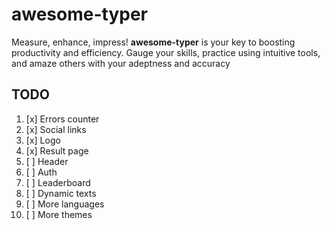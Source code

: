 # awesome-typer

Measure, enhance, impress! **awesome-typer** is your key to boosting productivity and efficiency. Gauge your skills, practice using intuitive tools, and amaze others with your adeptness and accuracy

## TODO

1. [x] Errors counter
2. [x] Social links
3. [x] Logo
4. [x] Result page
5. [ ] Header
6. [ ] Auth
7. [ ] Leaderboard
8. [ ] Dynamic texts
9. [ ] More languages
10. [ ] More themes
